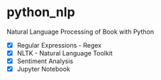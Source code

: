 # python_nlp
Natural Language Processing of Book with Python

   - [x] Regular Expressions - Regex
   - [x] NLTK - Natural Language Toolkit
   - [x] Sentiment Analysis
   - [x] Jupyter Notebook
